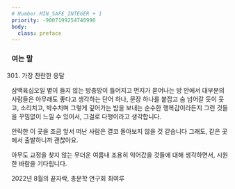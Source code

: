 ```yaml
---
# Number.MIN_SAFE_INTEGER + 1
priority: -9007199254740990
body:
  class: preface
---
```


### 여는 말

301. 가장 찬란한 응달 

삼백육십오일 볕이 들지 않는 
방충망이 틀어지고 먼지가 묻어나는 방 안에서 
대부분의 사람들은 아무래도 좋다고 생각하는 단어 하나,
문장 하나를 붙잡고 
숨 넘어갈 듯이 웃고, 소리치고, 박수치며 그렇게 깊어가는 밤을 보내는 
순수한 행복감이라든지 
그런 것들을 꾸밈없이 느낄 수 있어서, 그걸로 다행이라고 생각합니다. 

안락한 이 곳을 
조금 앞서 떠난 사람은 결코 돌아보지 않을 것 같습니다
그래도, 같은 곳에서 출발하니까 괜찮아요. 

아무도 교정을 찾지 않는 무더운 여름내
조용히 익어갔을 것들에 대해 생각하면서,
시원한 바람을 기다립니다. 


2022년 8월의 끝자락,
총문학 연구회 
최여루
